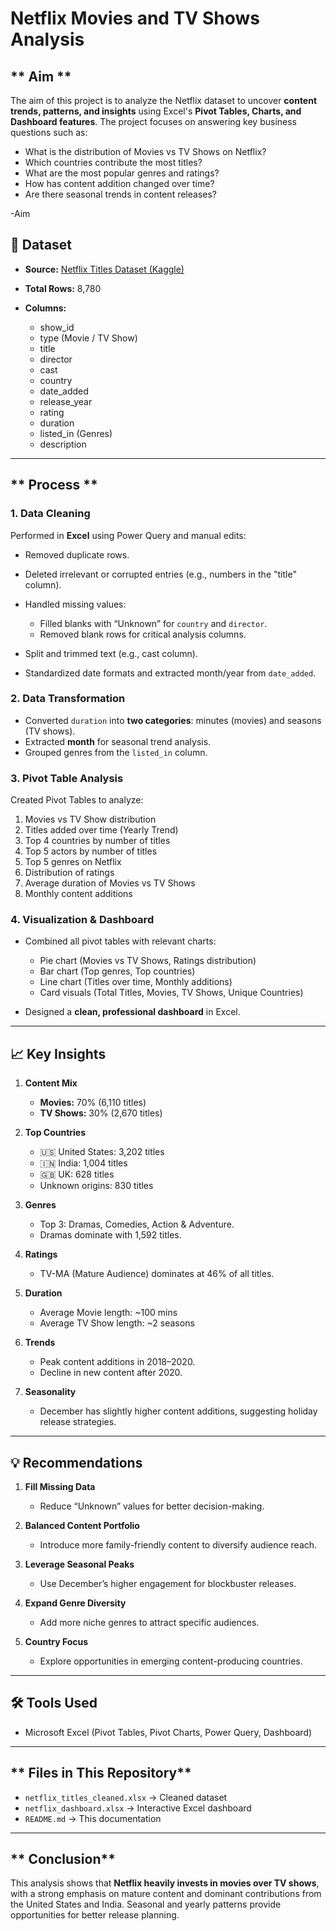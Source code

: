 
#  Netflix Movies and TV Shows Analysis

## ** Aim **

The aim of this project is to analyze the Netflix dataset to uncover **content trends, patterns, and insights** using Excel's **Pivot Tables, Charts, and Dashboard features**.
The project focuses on answering key business questions such as:

* What is the distribution of Movies vs TV Shows on Netflix?
* Which countries contribute the most titles?
* What are the most popular genres and ratings?
* How has content addition changed over time?
* Are there seasonal trends in content releases?

-Aim 
## **📂 Dataset**

* **Source:** [Netflix Titles Dataset (Kaggle)](https://www.kaggle.com/shivamb/netflix-shows)
* **Total Rows:** 8,780
* **Columns:**

  * show\_id
  * type (Movie / TV Show)
  * title
  * director
  * cast
  * country
  * date\_added
  * release\_year
  * rating
  * duration
  * listed\_in (Genres)
  * description

---

## ** Process **

### **1. Data Cleaning**

Performed in **Excel** using Power Query and manual edits:

* Removed duplicate rows.
* Deleted irrelevant or corrupted entries (e.g., numbers in the "title" column).
* Handled missing values:

  * Filled blanks with “Unknown” for `country` and `director`.
  * Removed blank rows for critical analysis columns.
* Split and trimmed text (e.g., cast column).
* Standardized date formats and extracted month/year from `date_added`.

### **2. Data Transformation**

* Converted `duration` into **two categories**: minutes (movies) and seasons (TV shows).
* Extracted **month** for seasonal trend analysis.
* Grouped genres from the `listed_in` column.

### **3. Pivot Table Analysis**

Created Pivot Tables to analyze:

1. Movies vs TV Show distribution
2. Titles added over time (Yearly Trend)
3. Top 4 countries by number of titles
4. Top 5 actors by number of titles
5. Top 5 genres on Netflix
6. Distribution of ratings
7. Average duration of Movies vs TV Shows
8. Monthly content additions

### **4. Visualization & Dashboard**

* Combined all pivot tables with relevant charts:

  * Pie chart (Movies vs TV Shows, Ratings distribution)
  * Bar chart (Top genres, Top countries)
  * Line chart (Titles over time, Monthly additions)
  * Card visuals (Total Titles, Movies, TV Shows, Unique Countries)
* Designed a **clean, professional dashboard** in Excel.

---

## **📈 Key Insights**

1. **Content Mix**

   * **Movies:** 70% (6,110 titles)
   * **TV Shows:** 30% (2,670 titles)

2. **Top Countries**

   * 🇺🇸 United States: 3,202 titles
   * 🇮🇳 India: 1,004 titles
   * 🇬🇧 UK: 628 titles
   * Unknown origins: 830 titles

3. **Genres**

   * Top 3: Dramas, Comedies, Action & Adventure.
   * Dramas dominate with 1,592 titles.

4. **Ratings**

   * TV-MA (Mature Audience) dominates at 46% of all titles.

5. **Duration**

   * Average Movie length: \~100 mins
   * Average TV Show length: \~2 seasons

6. **Trends**

   * Peak content additions in 2018–2020.
   * Decline in new content after 2020.

7. **Seasonality**

   * December has slightly higher content additions, suggesting holiday release strategies.

---

## **💡 Recommendations**

1. **Fill Missing Data**

   * Reduce “Unknown” values for better decision-making.

2. **Balanced Content Portfolio**

   * Introduce more family-friendly content to diversify audience reach.

3. **Leverage Seasonal Peaks**

   * Use December’s higher engagement for blockbuster releases.

4. **Expand Genre Diversity**

   * Add more niche genres to attract specific audiences.

5. **Country Focus**

   * Explore opportunities in emerging content-producing countries.

---

## **🛠 Tools Used**

* Microsoft Excel (Pivot Tables, Pivot Charts, Power Query, Dashboard)

---

## ** Files in This Repository**

* `netflix_titles_cleaned.xlsx` → Cleaned dataset
* `netflix_dashboard.xlsx` → Interactive Excel dashboard
* `README.md` → This documentation


---

## ** Conclusion**

This analysis shows that **Netflix heavily invests in movies over TV shows**, with a strong emphasis on mature content and dominant contributions from the United States and India. Seasonal and yearly patterns provide opportunities for better release planning.

